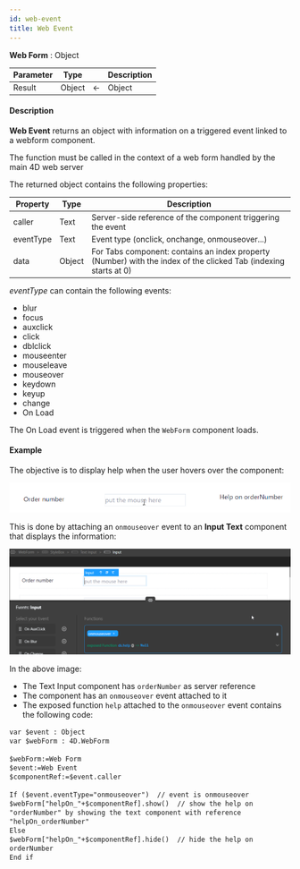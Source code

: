 ```yaml
---
id: web-event
title: Web Event
---
```


<!-- REF #_command_.Web Event.Syntax -->
**Web Form** : Object<!-- END REF -->

<!-- REF #_command_.Web Event.Params -->
|Parameter|Type||Description|
|---------|--- |:---:|------|
|Result|Object|<-| Object
<!-- END REF -->

#### Description

**Web Event** <!-- REF #_command_.Web Event.Summary --> returns an object with information on a triggered event linked to a webform component.<!-- END REF --> 

The function must be called in the context of a web form handled by the main 4D web server

The returned object contains the following properties:

| Property | Type | Description |
|----|----|----|
| caller | Text | Server-side reference of the component triggering the event |
| eventType | Text | Event type (onclick, onchange, onmouseover...) |
| data	| Object| For Tabs component: contains an index property (Number) with the index of the clicked Tab (indexing starts at 0) |

*eventType* can contain the following events: 

* blur
* focus
* auxclick
* click
* dblclick
* mouseenter
* mouseleave
* mouseover
* keydown
* keyup
* change
* On Load

The On Load event is triggered when the `WebForm` component loads.

#### Example

The objective is to display help when the user hovers over the component:

![alt-text](img/web-event-2.png)

This is done by attaching an `onmouseover` event to an **Input Text** component that displays the information:

![alt-text](img/web-event-1.png)

In the above image: 

* The Text Input component has `orderNumber` as server reference
* The component has an `onmouseover` event attached to it
* The exposed function `help` attached to the `onmouseover` event contains the following code: 

```4d
var $event : Object
var $webForm : 4D.WebForm

$webForm:=Web Form
$event:=Web Event
$componentRef:=$event.caller

If ($event.eventType="onmouseover")  // event is onmouseover 
$webForm["helpOn_"+$componentRef].show()  // show the help on "orderNumber" by showing the text component with reference "helpOn_orderNumber" 
Else 
$webForm["helpOn_"+$componentRef].hide()  // hide the help on orderNumber
End if 
```